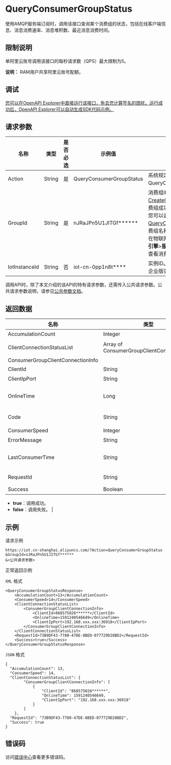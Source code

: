 # QueryConsumerGroupStatus

使用AMQP服务端订阅时，调用该接口查询某个消费组的状态，包括在线客户端信息、消息消费速率、消息堆积数、最近消息消费时间。

## 限制说明

单阿里云账号调用该接口的每秒请求数（QPS）最大限制为5。

**说明：** RAM用户共享阿里云账号配额。

## 调试

[您可以在OpenAPI Explorer中直接运行该接口，免去您计算签名的困扰。运行成功后，OpenAPI Explorer可以自动生成SDK代码示例。](https://api.aliyun.com/#product=Iot&api=QueryConsumerGroupStatus&type=RPC&version=2018-01-20)

## 请求参数

|名称|类型|是否必选|示例值|描述|
|--|--|----|---|--|
|Action|String|是|QueryConsumerGroupStatus|系统规定参数。取值：QueryConsumerGroupStatus。 |
|GroupId|String|是|nJRaJPn5U1JITGf\*\*\*\*\*\*|消费组ID。调用[CreateConsumerGroup](~~170388~~)创建消费组成功后，会返回消费组ID。您可以调用[QueryConsumerGroupList](~~170419~~)按消费组名称查询消费组ID，也可以在物联网平台控制台，选择**规则引擎**\>**服务端订阅**\>**消费组列表**，查看消费组ID。 |
|IotInstanceId|String|否|iot-cn-0pp1n8t\*\*\*\*|实例ID。公共实例不传此参数；企业版实例需传入。 |

调用API时，除了本文介绍的该API的特有请求参数，还需传入公共请求参数。公共请求参数说明，请参见[公共参数文档](~~30561~~)。

## 返回数据

|名称|类型|示例值|描述|
|--|--|---|--|
|AccumulationCount|Integer|13|消费组消息堆积数。 |
|ClientConnectionStatusList|Array of ConsumerGroupClientConnectionInfo| |消费组的在线客户端信息，请参见**ConsumerGroupClientConnectionInfo**。 |
|ConsumerGroupClientConnectionInfo| | | |
|ClientId|String|868575026\*\*\*\*\*\*|在线客户端ID。 |
|ClientIpPort|String|192.168.xxx.xxx:36918|在线客户端IP和端口。 |
|OnlineTime|Long|1591240546649|在线客户端的最后上线时间。取值为1970年01月01日00时00分00秒000毫秒以来的毫秒数。 |
|Code|String|iot.system.SystemException|调用失败时，返回的错误码。更多信息，请参见[错误码](~~87387~~)。 |
|ConsumerSpeed|Integer|14|消费组消息消费速率，单位：条/分钟。 |
|ErrorMessage|String|系统异常|调用失败时，返回的出错信息。 |
|LastConsumerTime|String|2020-05-29T03:37:56.000Z|最近消息消费时间。为UTC时间，以毫秒计，格式为“yyyy-MM-dd'T'HH:mm:ss.SSSZ”。 |
|RequestId|String|E55E50B7-40EE-4B6B-8BBE-D3ED55CCF565|阿里云为该请求生成的唯一标识符。 |
|Success|Boolean|true|是否调用成功。

 -   **true**：调用成功。
-   **false**：调用失败。 |

## 示例

请求示例

```
https://iot.cn-shanghai.aliyuncs.com/?Action=QueryConsumerGroupStatus
&GroupId=nJRaJPn5U1JITGf******
&<公共请求参数>
```

正常返回示例

`XML` 格式

```
<QueryConsumerGroupStatusResponse>
    <AccumulationCount>13</AccumulationCount>
    <ConsumerSpeed>14</ConsumerSpeed>
    <ClientConnectionStatusList>
        <ConsumerGroupClientConnectionInfo>
            <ClientId>868575026******</ClientId>
            <OnlineTime>1591240546649</OnlineTime>
            <ClientIpPort>192.168.xxx.xxx:36918</ClientIpPort>
        </ConsumerGroupClientConnectionInfo>
    </ClientConnectionStatusList>
    <RequestId>73B9DF43-7780-47DE-8BED-077729D28BD2</RequestId>
    <Success>true</Success>
</QueryConsumerGroupStatusResponse>
```

`JSON` 格式

```
{
  "AccumulationCount": 13,
  "ConsumerSpeed": 14,
  "ClientConnectionStatusList": {
        "ConsumerGroupClientConnectionInfo": [
            {
                "ClientId": "868575026******",
                "OnlineTime": 1591240546649,
                "ClientIpPort": "192.168.xxx.xxx:36918"
            }
        ]
    },
  "RequestId": "73B9DF43-7780-47DE-8BED-077729D28BD2",
  "Success": true
}
```

## 错误码

访问[错误中心](https://error-center.alibabacloud.com/status/product/Iot)查看更多错误码。

